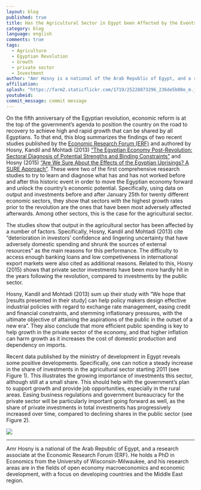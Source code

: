 ```yaml
---
layout: blog
published: true
title: Has the Agricultural Sector in Egypt been Affected by the Events of January 25th?
category: blog
language: english
comments: true
tags: 
  - Agriculture
  - Egyptian Revolution
  - Growth
  - private sector
  - Investment
author: "Amr Hosny is a national of the Arab Republic of Egypt, and a research associate at the Economic Research Forum (ERF)."
affiliation: 
splash: "https://farm2.staticflickr.com/1719/25228873296_236de5b08e_m.jpg"
youtubeid: 
commit_message: commit message
---
```

On the fifth anniversary of the Egyptian revolution, economic reform is at the top of the government’s agenda to position the country on the road to recovery to achieve high and rapid growth that can be shared by all Egyptians. <!-- more -->
 To that end, this blog summarizes the findings of two recent studies published by the [Economic Research Forum (ERF)](http://erf.org.eg/) and authored by Hosny, Kandil and Mohtadi (2013) [“The Egyptian Economy Post-Revolution: Sectoral Diagnosis of Potential Strengths and Binding Constraints”](http://erf.org.eg/publications/egyptian-economy-post-revolution-sectoral-diagnosis-potential-strengths-binding-constraints/) and Hosny (2015) [“Are We Sure About the Effects of the Egyptian Uprisings? A SURE Approach”](http://erf.org.eg/publications/are-we-sure-about-the-effects-of-the-egyptian-uprisings-a-sure-approach/). These were two of the first comprehensive research studies to try to learn and diagnose what has and has not worked before and after this historic event in order to move the Egyptian economy forward and unlock the country’s economic potential. Specifically, using data on output and investments before and after January 25th for twenty different economic sectors, they show that sectors with the highest growth rates prior to the revolution are the ones that have been most adversely affected afterwards. Among other sectors, this is the case for the agricultural sector.


The studies show that output in the agricultural sector has been affected by a number of factors. Specifically, Hosny, Kandil and Mohtadi (2013) cite “deterioration in investors’ confidence and lingering uncertainty that have adversely domestic spending and shrunk the sources of external resources” as the main reasons for this performance. The difficulty to access enough banking loans and low competiveness in international export markets were also cited as additional reasons. Related to this, Hosny (2015) shows that private sector investments have been more hardly hit in the years following the revolution, compared to investments by the public sector. 


Hosny, Kandil and Mohtadi (2013) sum up their study with “We hope that [results presented in their study] can help policy makers design effective industrial policies with regard to exchange rate management, easing credit and financial constraints, and stemming inflationary pressures, with the ultimate objective of attaining the aspirations of the public in the outset of a new era”. They also conclude that more efficient public spending is key to help growth in the private sector of the economy, and that higher inflation can harm growth as it increases the cost of domestic production and dependency on imports. 


Recent data published by the ministry of development in Egypt reveals some positive developments. Specifically, one can notice a steady increase in the share of investments in the agricultural sector starting 2011 (see Figure 1). This illustrates the growing importance of investments this sector, although still at a small share. This should help with the government’s plan to support growth and provide job opportunities, especially in the rural areas. Easing business regulations and government bureaucracy for the private sector will be particularly important going forward as well, as the share of private investments in total investments has progressively increased over time, compared to declining shares in the public sector (see Figure 2).
                                                             

![](https://c2.staticflickr.com/2/1496/25349266476_0d0e65ceec_m.jpg)

____________________________________________________________________________________________________________________________

Amr Hosny is a national of the Arab Republic of Egypt, and a research associate at the Economic Research Forum (ERF). He holds a PhD in Economics from the University of Wisconsin-Milwaukee, and his research areas are in the fields of open economy macroeconomics and economic development, with a focus on developing countries and the Middle East region.